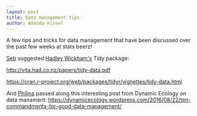 ```yaml
---
layout: post
title: Data management tips
author: Amanda Kissel
---
```


A few tips and tricks for data management that have been discussed over the past few weeks at stats beerz!

[Seb](https://twitter.com/sebpardo) suggested [Hadley Wickham's](https://twitter.com/hadleywickham) Tidy package:

http://vita.had.co.nz/papers/tidy-data.pdf

https://cran.r-project.org/web/packages/tidyr/vignettes/tidy-data.html

And [Philina](https://twitter.com/ecophilina) passed along this interesting post from Dynamic Ecology on data manament:
https://dynamicecology.wordpress.com/2016/08/22/ten-commandments-for-good-data-management/

